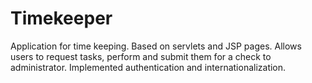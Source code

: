 # Timekeeper
 Application for time keeping. Based on servlets and JSP pages. Allows users to request tasks, perform and submit them for a check to administrator. Implemented authentication and internationalization.
